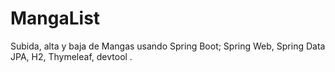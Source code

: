 # MangaList
Subida, alta y baja de Mangas usando Spring Boot; Spring Web, Spring Data JPA, H2, Thymeleaf, devtool . 
